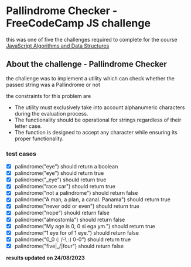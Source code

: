 
# Pallindrome Checker - FreeCodeCamp JS challenge

this was one of five the challenges required to complete for the course  [JavaScript Algorithms and Data Structures](https://www.freecodecamp.org/learn/javascript-algorithms-and-data-structures/)


## About the challenge - Pallindrome Checker

the challenge was to implement a utility which can check whether the passed string was a Pallindrome or not

the constraints for this problem are
* The utility must exclusively take into account alphanumeric characters during the evaluation process.
* The functionality should be operational for strings regardless of their letter case.
* The function is designed to accept any character while ensuring its proper functionality.

### test cases 



- [x] palindrome("eye") should return a boolean
- [x] palindrome("eye") should return true
- [x] palindrome("_eye") should return true
- [x] palindrome("race car") should return true
- [x] palindrome("not a palindrome") should return false
- [x] palindrome("A man, a plan, a canal. Panama") should return true
- [x] palindrome("never odd or even") should return true
- [x] palindrome("nope") should return false
- [x] palindrome("almostomla") should return false
- [x] palindrome("My age is 0, 0 si ega ym.") should return true
- [x] palindrome("1 eye for of 1 eye.") should return false
- [x] palindrome("0_0 (: /-\ :) 0-0") should return true
- [x] palindrome("five|\_/|four") should return false

**results updated on 24/08/2023**